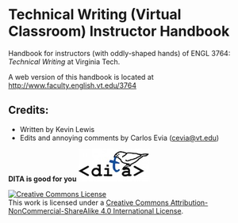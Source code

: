 # Technical Writing (Virtual Classroom) Instructor Handbook

Handbook for instructors (with oddly-shaped hands) of ENGL 3764: *Technical Writing* at Virginia Tech.

A web version of this handbook is located at <http://www.faculty.english.vt.edu/3764>

## Credits:
- Written by Kevin Lewis
- Edits and annoying comments by Carlos Evia (cevia@vt.edu)

**DITA is good for you** ![DITA finch](dita.jpg)

<a rel="license" href="http://creativecommons.org/licenses/by-nc-sa/4.0/"><img alt="Creative Commons License" style="border-width:0" src="https://i.creativecommons.org/l/by-nc-sa/4.0/88x31.png" /></a><br />This work is licensed under a <a rel="license" href="http://creativecommons.org/licenses/by-nc-sa/4.0/">Creative Commons Attribution-NonCommercial-ShareAlike 4.0 International License</a>.
